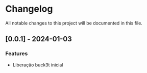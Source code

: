 # Changelog

All notable changes to this project will be documented in this file.

## [0.0.1] - 2024-01-03

### Features

- Liberação buck3t inicial

<!-- generated by git-cliff -->
